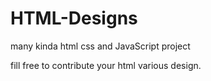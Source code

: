 # HTML-Designs
many kinda html css and JavaScript project

fill free to contribute your html various design.

